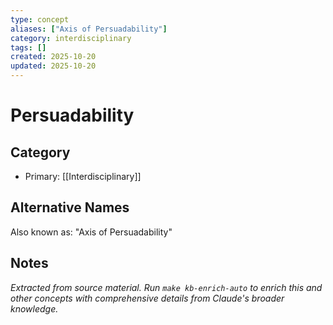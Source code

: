 ```yaml
---
type: concept
aliases: ["Axis of Persuadability"]
category: interdisciplinary
tags: []
created: 2025-10-20
updated: 2025-10-20
---
```


# Persuadability

## Category

- Primary: [[Interdisciplinary]]

## Alternative Names

Also known as: "Axis of Persuadability"

## Notes

*Extracted from source material. Run `make kb-enrich-auto` to enrich this and other concepts with comprehensive details from Claude's broader knowledge.*
